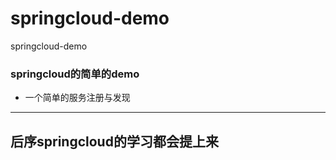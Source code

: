 # springcloud-demo
springcloud-demo
### springcloud的简单的demo

* 一个简单的服务注册与发现

---
后序springcloud的学习都会提上来
---
